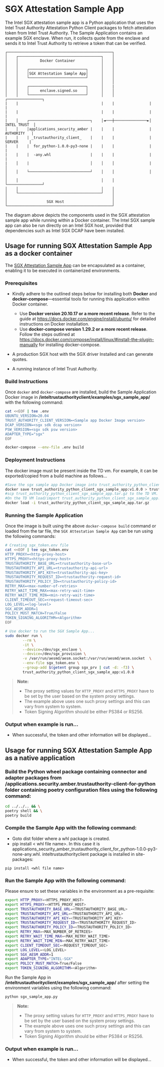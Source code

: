# SGX Attestation Sample App
The Intel SGX attestation sample app is a Python application that uses the Intel Trust Authority Attestation Python Client packages
to fetch attestation token from Intel Trust Authority. The Sample Application contains an example SGX enclave. When run, 
it collects quote from the enclave and sends it to Intel Trust Authority to retrieve a token that can be verified.

```
┌────────────────────────────────────────────────┐
│    ┌──────────────────────────────────────┐    │
│    │          Docker Container            │    │
│    │                                      │    │
│    │    ┌──────────────────────────┐      │    │
│    │    │SGX Attestation Sample App│      │    │                
│    │    └──────────────────────────┘      │    │                                
│    │                                      │    │                                
│    │    ┌──────────────────────────┐      │    |
│    │    │     enclave.signed.so    │      │    │                
│    │    └──────────────────────────┘      │    │                ┌────────────────┐
|    |                                      |    |                |                |
|    |                                      |    |                |                |
|    │    ┌────────────────────────────┐    │◄───┼───────────────►│   INTEL TRUST  │
│    │    │applications_security_amber |    |    |                |    AUTHORITY   |
|    |    | _trustauthority_client_    |    |    |                |     SERVER     |
|    |    |  for_python-1.0.0-py3-none |    |    |                |                |
|    |    |  -any.whl                  |    |    |                |                |
|    │    |                            │    │    │                |                │
│    │    └────────────────────────────┘    │    │                │                │
│    │                                      │    │                └────────────────┘
│    │                                      │    │
│    └──────────────────────────────────────┘    │
│                                                │
│                  SGX Host                      │
└────────────────────────────────────────────────┘
```
The diagram above depicts the components used in the SGX attestation sample app while running within
a Docker container. The Intel SGX sample app can also be run directly on an Intel SGX host, provided that dependencies such as Intel SGX DCAP have been installed. 


## Usage for running SGX Attestation Sample App as a docker container

The [SGX Attestation Sample App](../sgx_sample_app/sgx_sample_app.py) can be encapsulated as a container, enabling it to be executed in containerized environments.

### Prerequisites

- Kindly adhere to the outlined steps below for installing both <b>Docker</b> and <b>docker-compose</b>—essential tools for running this application within Docker container.

    - Use <b>Docker version 20.10.17 or a more recent release</b>. Refer to the guide at https://docs.docker.com/engine/install/ubuntu/ for detailed instructions on Docker installation.
    - Use <b>docker-compose version 1.29.2 or a more recent release</b>. Follow the steps outlined at https://docs.docker.com/compose/install/linux/#install-the-plugin-manually for installing docker-compose.
- A production SGX host with the SGX driver Installed and can generate quotes.
- A running instance of Intel Trust Authority.



### Build Instructions

Once `docker` and `docker-compose` are installed, build the Sample Application Docker image in **/inteltrustauthorityclient/examples/sgx_sample_app/** with the following command:

```sh
cat <<EOF | tee .env
UBUNTU_VERSION=20.04
TRUST_AUTHORITY_CLIENT_VERSION=<Sample app Docker Image version>
DCAP_VERSION=<sgx sdk dcap version>
PSW_VERSION=<sgx sdk psw version>
ADAPTER_TYPE="sgx"
EOF

docker-compose --env-file .env build
```

### Deployment Instructions

The docker image must be present inside the TD vm.  For example, it can be exported/copied 
from a build machine as follows...
```sh
#Save the sgx sample app Docker image into trust_authority_python_client_sgx_sample_app.tar.gz
docker save trust_authority_python_client_sgx_sample_app:v1.0.0 > trust_authority_python_client_sgx_sample_app.tar.gz
#scp trust_authority_python_client_sgx_sample_app.tar.gz to the TD VM.
#On the TD VM load/import trust_authority_python_client_sgx_sample_app.tar.gz docker image using below command
docker load -i trust_authority_python_client_sgx_sample_app.tar.gz
``` 

### Running the Sample Application

Once the image is built using the above `docker-compose build` command or loaded from the tar file,
the `SGX Attestation Sample App` can be run using the following commands:

```sh
# Creating sgx_token.env file
cat <<EOF | tee sgx_token.env
HTTP_PROXY=<http-proxy-host>
HTTPS_PROXY=<https-proxy-host>
TRUSTAUTHORITY_BASE_URL=<trustauthority-base-url>
TRUSTAUTHORITY_API_URL=<trustauthority-api-url>
TRUSTAUTHORITY_API_KEY=<trustauthority-api-key>
TRUSTAUTHORITY_REQUEST_ID=<trustauthority-request-id>
TRUSTAUTHORITY_POLICY_ID=<trustauthority-policy-id>
RETRY_MAX=<max-number-of-retries>
RETRY_WAIT_TIME_MAX=<max-retry-wait-time>
RETRY_WAIT_TIME_MIN=<min-retry-wait-time>
CLIENT_TIMEOUT_SEC=<request-timeout-sec>
LOG_LEVEL=<log-level>
SGX_AESM_ADDR=1
POLICY_MUST_MATCH=True/False
TOKEN_SIGNING_ALGORITHM=<Algorithm>
EOF

# Use docker to run the SGX Sample App...
sudo docker run \
        --rm \
        -it \
        --device=/dev/sgx_enclave \
        --device=/dev/sgx_provision \
        -v /var/run/aesmd/aesm.socket:/var/run/aesmd/aesm.socket  \
        --env-file sgx_token.env \
        --group-add $(getent group sgx_prv | cut -d: -f3) \
        trust_authority_python_client_sgx_sample_app:v1.0.0

```

> **Note:**
>
> - The proxy setting values for `HTTP_PROXY` and `HTTPS_PROXY` have to be set by the user based on the system proxy settings.
> - The example above uses one such proxy settings and this can vary from system to system.
> - Token Signing Algorithm should be either PS384 or RS256.

### Output when example is run...
- When successful, the token and other information will be displayed...


## Usage for running SGX Attestation Sample App as a native application

### Build the Python wheel package containing connector and adapter packages from **/applications.security.amber.trustauthority-client-for-python** folder containing poetry configuration files using the following command:

```sh
cd ../../.. && \
poetry shell && \
poetry build
```

### Compile the Sample App with the following command:

- Goto  dist folder where a whl package is created.
- pip install < whl file name>. In this case it is applications_security_amber_trustauthority_client_for_python-1.0.0-py3-none-any.whl. inteltrustauthorityclient package is installed in site-packages:
```
pip install <whl file name>
```

### Run the Sample App with the following command:

Please ensure to set these variables in the environment as a pre-requisite:

```sh
export HTTP_PROXY=<HTTPS_PROXY_HOST>
export HTTPS_PROXY=<HTTPS_PROXY_HOST>
export TRUSTAUTHORITY_BASE_URL=<TRUSTAUTHORITY_BASE_URL>
export TRUSTAUTHORITY_API_URL=<TRUSTAUTHORITY_API_URL>
export TRUSTAUTHORITY_API_KEY=<TRUSTAUTHORITY_API_KEY>
export TRUSTAUTHORITY_REQUEST_ID=<TRUSTAUTHORITY_REQUEST_ID>
export TRUSTAUTHORITY_POLICY_ID=<TRUSTAUTHORITY_POLICY_ID>
export RETRY_MAX=<MAX_NUMBER_OF_RETRIES>
export RETRY_WAIT_TIME_MAX=<MAX_RETRY_WAIT_TIME>
export RETRY_WAIT_TIME_MIN=<MAX_RETRY_WAIT_TIME>
export CLIENT_TIMEOUT_SEC=<REQUEST_TIMEOUT_SEC>
export LOG_LEVEL=<LOG_LEVEL>
export SGX_AESM_ADDR=1
export ADAPTER_TYPE="INTEL-SGX"
export POLICY_MUST_MATCH=True/False
export TOKEN_SIGNING_ALGORITHM=<Algorithm>
```

Run the Sample App in **/inteltrustauthorityclient/examples/sgx_sample_app/** after setting the environment variables using the following command:

```sh
python sgx_sample_app.py
```

> **Note:**
> - The proxy setting values for `HTTP_PROXY` and `HTTPS_PROXY` have to be set by the user based on the system proxy settings.
> - The example above uses one such proxy settings and this can vary from system to system.
> - Token Signing Algorithm should be either PS384 or RS256.

### Output when example is run...
- When successful, the token and other information will be displayed...
